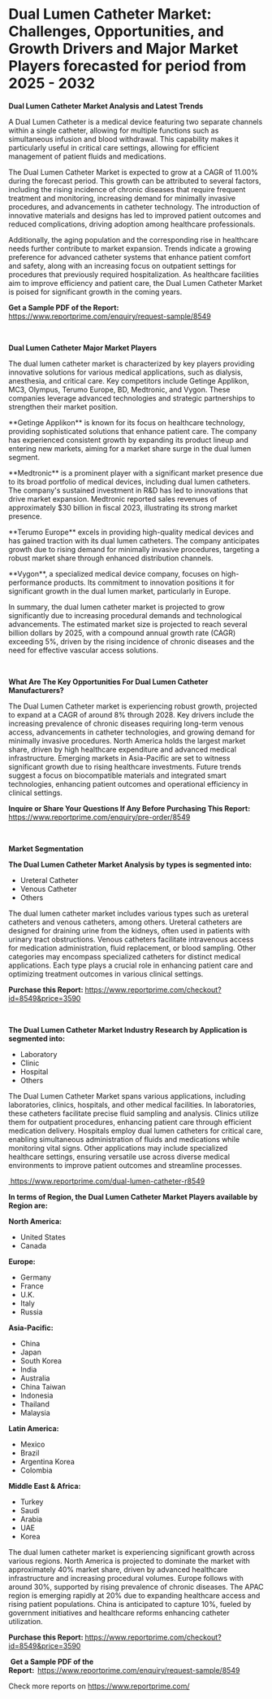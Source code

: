 <p><h1>Dual Lumen Catheter Market: Challenges, Opportunities, and Growth Drivers and Major Market Players forecasted for period from 2025 - 2032</h1></p><p><strong>Dual Lumen Catheter Market Analysis and Latest Trends</strong></p>
<p><p>A Dual Lumen Catheter is a medical device featuring two separate channels within a single catheter, allowing for multiple functions such as simultaneous infusion and blood withdrawal. This capability makes it particularly useful in critical care settings, allowing for efficient management of patient fluids and medications.</p><p>The Dual Lumen Catheter Market is expected to grow at a CAGR of 11.00% during the forecast period. This growth can be attributed to several factors, including the rising incidence of chronic diseases that require frequent treatment and monitoring, increasing demand for minimally invasive procedures, and advancements in catheter technology. The introduction of innovative materials and designs has led to improved patient outcomes and reduced complications, driving adoption among healthcare professionals.</p><p>Additionally, the aging population and the corresponding rise in healthcare needs further contribute to market expansion. Trends indicate a growing preference for advanced catheter systems that enhance patient comfort and safety, along with an increasing focus on outpatient settings for procedures that previously required hospitalization. As healthcare facilities aim to improve efficiency and patient care, the Dual Lumen Catheter Market is poised for significant growth in the coming years.</p></p>
<p><strong>Get a Sample PDF of the Report:&nbsp;</strong> <a href="https://www.reportprime.com/enquiry/request-sample/8549?utm_campaign=3533&utm_medium=2&utm_source=Github&utm_content=ia&utm_term=20032025&utm_id=dual-lumen-catheter">https://www.reportprime.com/enquiry/request-sample/8549</a></p>
<p>&nbsp;</p>
<p><strong>Dual Lumen Catheter Major Market Players</strong></p>
<p><p>The dual lumen catheter market is characterized by key players providing innovative solutions for various medical applications, such as dialysis, anesthesia, and critical care. Key competitors include Getinge Applikon, MC3, Olympus, Terumo Europe, BD, Medtronic, and Vygon. These companies leverage advanced technologies and strategic partnerships to strengthen their market position.</p><p>**Getinge Applikon** is known for its focus on healthcare technology, providing sophisticated solutions that enhance patient care. The company has experienced consistent growth by expanding its product lineup and entering new markets, aiming for a market share surge in the dual lumen segment.</p><p>**Medtronic** is a prominent player with a significant market presence due to its broad portfolio of medical devices, including dual lumen catheters. The company's sustained investment in R&D has led to innovations that drive market expansion. Medtronic reported sales revenues of approximately $30 billion in fiscal 2023, illustrating its strong market presence.</p><p>**Terumo Europe** excels in providing high-quality medical devices and has gained traction with its dual lumen catheters. The company anticipates growth due to rising demand for minimally invasive procedures, targeting a robust market share through enhanced distribution channels.</p><p>**Vygon**, a specialized medical device company, focuses on high-performance products. Its commitment to innovation positions it for significant growth in the dual lumen market, particularly in Europe.</p><p>In summary, the dual lumen catheter market is projected to grow significantly due to increasing procedural demands and technological advancements. The estimated market size is projected to reach several billion dollars by 2025, with a compound annual growth rate (CAGR) exceeding 5%, driven by the rising incidence of chronic diseases and the need for effective vascular access solutions.</p></p>
<p>&nbsp;</p>
<p><strong>What Are The Key Opportunities For Dual Lumen Catheter Manufacturers?</strong></p>
<p><p>The Dual Lumen Catheter market is experiencing robust growth, projected to expand at a CAGR of around 8% through 2028. Key drivers include the increasing prevalence of chronic diseases requiring long-term venous access, advancements in catheter technologies, and growing demand for minimally invasive procedures. North America holds the largest market share, driven by high healthcare expenditure and advanced medical infrastructure. Emerging markets in Asia-Pacific are set to witness significant growth due to rising healthcare investments. Future trends suggest a focus on biocompatible materials and integrated smart technologies, enhancing patient outcomes and operational efficiency in clinical settings.</p></p>
<p><strong>Inquire or Share Your Questions If Any Before Purchasing This Report:</strong> <a href="https://www.reportprime.com/enquiry/pre-order/8549?utm_campaign=3533&utm_medium=2&utm_source=Github&utm_content=ia&utm_term=20032025&utm_id=dual-lumen-catheter">https://www.reportprime.com/enquiry/pre-order/8549</a></p>
<p>&nbsp;</p>
<p><strong>Market Segmentation</strong></p>
<p><strong>The Dual Lumen Catheter Market Analysis by types is segmented into:</strong></p>
<p><ul><li>Ureteral Catheter</li><li>Venous Catheter</li><li>Others</li></ul></p>
<p><p>The dual lumen catheter market includes various types such as ureteral catheters and venous catheters, among others. Ureteral catheters are designed for draining urine from the kidneys, often used in patients with urinary tract obstructions. Venous catheters facilitate intravenous access for medication administration, fluid replacement, or blood sampling. Other categories may encompass specialized catheters for distinct medical applications. Each type plays a crucial role in enhancing patient care and optimizing treatment outcomes in various clinical settings.</p></p>
<p><strong>Purchase this Report:&nbsp;</strong><a href="https://www.reportprime.com/checkout?id=8549&price=3590&utm_campaign=3533&utm_medium=2&utm_source=Github&utm_content=ia&utm_term=20032025&utm_id=dual-lumen-catheter">https://www.reportprime.com/checkout?id=8549&price=3590</a></p>
<p>&nbsp;</p>
<p><strong>The Dual Lumen Catheter Market Industry Research by Application is segmented into:</strong></p>
<p><ul><li>Laboratory</li><li>Clinic</li><li>Hospital</li><li>Others</li></ul></p>
<p><p>The Dual Lumen Catheter Market spans various applications, including laboratories, clinics, hospitals, and other medical facilities. In laboratories, these catheters facilitate precise fluid sampling and analysis. Clinics utilize them for outpatient procedures, enhancing patient care through efficient medication delivery. Hospitals employ dual lumen catheters for critical care, enabling simultaneous administration of fluids and medications while monitoring vital signs. Other applications may include specialized healthcare settings, ensuring versatile use across diverse medical environments to improve patient outcomes and streamline processes.</p></p>
<p><a href="https://www.reportprime.com/dual-lumen-catheter-r8549?utm_campaign=3533&utm_medium=2&utm_source=Github&utm_content=ia&utm_term=20032025&utm_id=dual-lumen-catheter">&nbsp;https://www.reportprime.com/dual-lumen-catheter-r8549</a></p>
<p><strong>In terms of Region, the Dual Lumen Catheter Market Players available by Region are:</strong></p>
<p>
    <p> <strong> North America: </strong>
        <ul>
            <li>United States</li>
            <li>Canada</li>
        </ul>
        </p> 
    <p> <strong> Europe: </strong>
        <ul>
            <li>Germany</li>
            <li>France</li>
            <li>U.K.</li>
            <li>Italy</li>
            <li>Russia</li>
        </ul>
        </p> 
    <p> <strong> Asia-Pacific: </strong>
        <ul>
            <li>China</li>
            <li>Japan</li>
            <li>South Korea</li>
            <li>India</li>
            <li>Australia</li>
            <li>China Taiwan</li>
            <li>Indonesia</li>
            <li>Thailand</li>
            <li>Malaysia</li>
        </ul>
        </p> 
    <p> <strong> Latin America: </strong>
        <ul>
            <li>Mexico</li>
            <li>Brazil</li>
            <li>Argentina Korea</li>
            <li>Colombia</li>
        </ul>
        </p> 
    <p> <strong> Middle East & Africa: </strong>
        <ul>
            <li>Turkey</li>
            <li>Saudi</li>
            <li>Arabia</li>
            <li>UAE</li>
            <li>Korea</li>
        </ul>
    </p>
    </p>
<p><p>The dual lumen catheter market is experiencing significant growth across various regions. North America is projected to dominate the market with approximately 40% market share, driven by advanced healthcare infrastructure and increasing procedural volumes. Europe follows with around 30%, supported by rising prevalence of chronic diseases. The APAC region is emerging rapidly at 20% due to expanding healthcare access and rising patient populations. China is anticipated to capture 10%, fueled by government initiatives and healthcare reforms enhancing catheter utilization.</p></p>
<p><strong>Purchase this Report: </strong><a href="https://www.reportprime.com/checkout?id=8549&price=3590&utm_campaign=3533&utm_medium=2&utm_source=Github&utm_content=ia&utm_term=20032025&utm_id=dual-lumen-catheter">https://www.reportprime.com/checkout?id=8549&price=3590</a></p>
<p>&nbsp;<strong>Get a Sample PDF of the Report:&nbsp;&nbsp;</strong><a href="https://www.reportprime.com/enquiry/request-sample/8549?utm_campaign=3533&utm_medium=2&utm_source=Github&utm_content=ia&utm_term=20032025&utm_id=dual-lumen-catheter">https://www.reportprime.com/enquiry/request-sample/8549</a></p>
<p><strong></strong></p>
<p>Check more reports on <a href="https://www.reportprime.com/?utm_campaign=3533&utm_medium=2&utm_source=Github&utm_content=ia&utm_term=20032025&utm_id=dual-lumen-catheter">https://www.reportprime.com/</a></p>